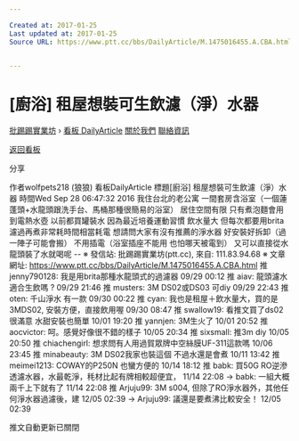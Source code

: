 ```yaml
---

Created at: 2017-01-25
Last updated at: 2017-01-25
Source URL: https://www.ptt.cc/bbs/DailyArticle/M.1475016455.A.CBA.html


---
```


# [廚浴] 租屋想裝可生飲濾（淨）水器


[批踢踢實業坊](https://www.ptt.cc/) › [看板 DailyArticle](https://www.ptt.cc/bbs/DailyArticle/index.html) [關於我們](https://www.ptt.cc/about.html) [聯絡資訊](https://www.ptt.cc/contact.html)

[返回看板](https://www.ptt.cc/bbs/DailyArticle/index.html)

分享

作者wolfpets218 (狼狼)
看板DailyArticle
標題\[廚浴\] 租屋想裝可生飲濾（淨）水器
時間Wed Sep 28 06:47:32 2016
我住台北的老公寓 一間套房含浴室（一個蓮蓬頭+水龍頭跟洗手台、馬桶那種很簡易的浴室） 居住空間有限 只有煮泡麵會用到電熱水壺 以前都買罐裝水 因為最近培養運動習慣 飲水量大 但每次都要用brita濾過再煮非常耗時間相當耗電 想請問大家有沒有推薦的淨水器 好安裝好拆卸（過一陣子可能會搬） 不用插電（浴室插座不能用 也怕哪天被電到） 又可以直接從水龍頭裝了水就喝呢 -- ※ 發信站: 批踢踢實業坊(ptt.cc), 來自: 111.83.94.68 ※ 文章網址: <https://www.ptt.cc/bbs/DailyArticle/M.1475016455.A.CBA.html>
推 jenny790128: 我是用brita那種水龍頭式的過濾器 09/29 00:12
推 aiav: 龍頭濾水適合生飲嗎 ? 09/29 21:46
推 musters: 3M DS02或DS03 可diy 09/29 22:43
推 oten: 千山淨水 有一款 09/30 00:22
推 cyan: 我也是租屋＋飲水量大，買的是3MDS02, 安裝方便，直接飲用喔 09/30 08:47
推 swallow19: 看推文買了ds02 很滿意 水甜安裝也簡單 10/01 19:20
推 yannjen: 3M生火了 10/01 20:52
推 aocvictor: 呵。感覺好像很不錯的樣子 10/05 20:34
推 sixsmall: 推3m diy 10/05 20:50
推 chiachengirl: 想求問有人用過賀眾牌中空絲膜UF-311這款嗎 10/06 23:45
推 minabeauty: 3M DS02我家也裝這個 不過水還是會煮 10/11 13:42
推 meimei1213: COWAY的P250N 也蠻方便的 10/14 18:12
推 babk: 買50G RO逆滲透濾水器，水最乾淨，秏材比起有牌相較超便宜， 11/14 22:08
→ babk: 一組大概兩千上下就有了 11/14 22:08
推 Arjuju99: 3M s004, 但除了RO淨水器外，其他任何淨水器過濾後，建 12/05 02:39
→ Arjuju99: 議還是要煮沸比較安全！ 12/05 02:39

推文自動更新已關閉

